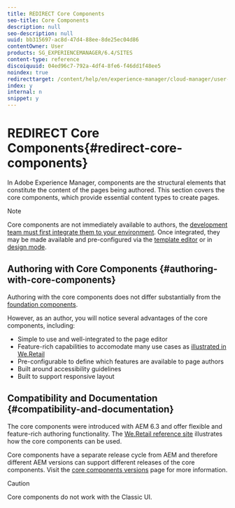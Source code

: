 ```yaml
---
title: REDIRECT Core Components
seo-title: Core Components
description: null
seo-description: null
uuid: bb315697-ac8d-47d4-88ee-8de25ec04d86
contentOwner: User
products: SG_EXPERIENCEMANAGER/6.4/SITES
content-type: reference
discoiquuid: 04ed96c7-792a-4df4-8fe6-f46dd1f48ee5
noindex: true
redirecttarget: /content/help/en/experience-manager/cloud-manager/user-guide
index: y
internal: n
snippet: y
---
```


# REDIRECT Core Components{#redirect-core-components}

In Adobe Experience Manager, components are the structural elements that constitute the content of the pages being authored. This section covers the core components, which provide essential content types to create pages.

>[!NOTE]
>
>Core components are not immediately available to authors, the [development team must first integrate them to your environment](https://helpx.adobe.com/experience-manager/core-components/using/using.html). Once integrated, they may be made available and pre-configured via the [template editor](../../../sites/authoring/using/templates.md) or in [design mode](../../../sites/authoring/using/default-components-designmode.md).

## Authoring with Core Components {#authoring-with-core-components}

Authoring with the core components does not differ substantially from the [foundation components](../../../sites/authoring/using/default-components-foundation.md).

However, as an author, you will notice several advantages of the core components, including:

* Simple to use and well-integrated to the page editor
* Feature-rich capabilities to accomodate many use cases as [illustrated in We.Retail](../../../sites/developing/using/we-retail.md)
* Pre-configurable to define which features are available to page authors
* Built around accessibility guidelines  
* Built to support responsive layout

## Compatibility and Documentation {#compatibility-and-documentation}

The core components were introduced with AEM 6.3 and offer flexible and feature-rich authoring functionality. The [We.Retail reference site](../../../sites/developing/using/we-retail.md) illustrates how the core components can be used.

Core components have a separate release cycle from AEM and therefore different AEM versions can support different releases of the core components. Visit the [core components versions](https://helpx.adobe.com/experience-manager/core-components/using/versions.html) page for more information.

>[!CAUTION]
>
>Core components do not work with the Classic UI.

